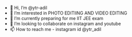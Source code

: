 - 👋 Hi, I’m @ytr-adil
- 👀 I’m interested in PHOTO EDITIING AND VIDEO EDITING
- 🌱 I’m currently preparing for me IIT JEE exam
- 💞️ I’m looking to collaborate on instagram and youtube
- 📫 How to reach me - instagram id @ytr_adil

<!---
ytr-adil/ytr-adil is a ✨ special ✨ repository because its `README.md` (this file) appears on your GitHub profile.
You can click the Preview link to take a look at your changes.
--->
